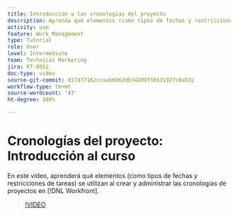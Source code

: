 ```yaml
---
title: Introducción a las cronologías del proyecto
description: Aprenda qué elementos (como tipos de fechas y restricciones de tareas) se utilizan al crear y administrar la cronología del proyecto en  [!DNL  Workfront].
activity: use
feature: Work Management
type: Tutorial
role: User
level: Intermediate
team: Technical Marketing
jira: KT-8952
doc-type: video
source-git-commit: d17df7162ccaab6b62db34209f50131927c0a532
workflow-type: tm+mt
source-wordcount: '47'
ht-degree: 100%

---
```


# Cronologías del proyecto: Introducción al curso

En este vídeo, aprenderá qué elementos (como tipos de fechas y restricciones de tareas) se utilizan al crear y administrar las cronologías de proyectos en [!DNL  Workfront].

>[!VIDEO](https://video.tv.adobe.com/v/3436743/?quality=12&learn=on&enablevpops&captions=spa)
